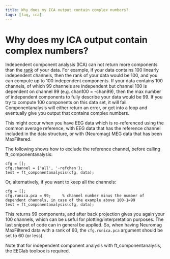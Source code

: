 ```yaml
---
title: Why does my ICA output contain complex numbers?
tags: [faq, ica]
---
```


# Why does my ICA output contain complex numbers?

Independent component analysis (ICA) can not return more components than the [rank](http://en.wikipedia.org/wiki/Rank_(linear_algebra)) of your data. For example, if your data contains 100 linearly independent channels, then the rank of your data would be 100, and you can compute up to 100 independent components. If your data contains 100 channels, of which 99 channels are independent but channel 100 is dependent on channel 99 (e.g. chan100 = -chan99), then the max number of independent components to fully describe your data would be 99. If you try to compute 100 components on this data set, it will fail. Componentanalysis will either return an error, or get into a loop and eventually give you output that contains complex numbers.

This might occur when you have EEG data which is re-referenced using the common average reference, with EEG data that has the reference channel included in the data structure, or with (Neuromag) MEG data that has been MaxFiltered.

The following shows how to exclude the reference channel, before calling ft_componentanalysis:

	cfg = [];
	cfg.channel = {'all', '-refchan'};
	test = ft_componentanalysis(cfg, data);

Or, alternatively, if you want to keep all the channels:

	cfg = [];
	cfg.runica.pca = 99;     % channel number minus the number of dependent channels, in case of the example above 100-1=99
	test = ft_componentanalysis(cfg, data);

This returns 99 components, and after back projection gives you again your 100 channels, which can be useful for plotting/interpretation purposes. The last snippet of code can in general be applied. So, when having Neuromag MaxFiltered data with a rank of 60, the `cfg.runica.pca` argument should be set to 60 (or less).

Note that for independent component analysis with ft_componentanalysis, the EEGlab toolbox is required.
